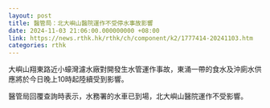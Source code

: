 ```yaml
---
layout: post
title: 醫管局：北大嶼山醫院運作不受停水事故影響
date: 2024-11-03 21:06:00.000000000 +08:00
link: https://news.rthk.hk/rthk/ch/component/k2/1777414-20241103.htm
categories: rthk
---
```


大嶼山翔東路近小蠔灣濾水廠對開發生水管運作事故，東涌一帶的食水及沖廁水供應將於今日晚上10時起陸續受到影響。

醫管局回覆查詢時表示，水務署的水車已到場，北大嶼山醫院運作不受影響。
